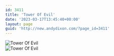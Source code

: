 ```yaml
---
id: 3411
title: 'Tower Of Evil'
date: '2023-03-17T13:45:40+00:00'
layout: page
guid: 'http://new.andydixon.com/?page_id=3411'
---
```


![Tower Of Evil](https://i0.wp.com/assets.g8x2.ldn.idrivee2-23.com/posters/Tower%20Of%20Evil%2001.jpg?w=1200&ssl=1 "Tower Of Evil")  
![Tower Of Evil](https://i0.wp.com/assets.g8x2.ldn.idrivee2-23.com/posters/Tower%20Of%20Evil%2002.jpg?w=1200&ssl=1 "Tower Of Evil")